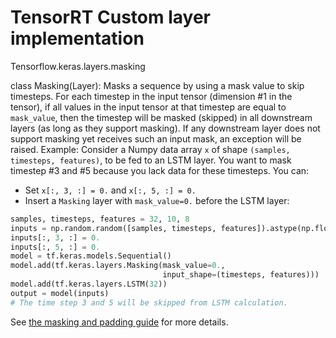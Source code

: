 # TensorRT Custom layer implementation
Tensorflow.keras.layers.masking

class Masking(Layer):
  Masks a sequence by using a mask value to skip timesteps.
  For each timestep in the input tensor (dimension #1 in the tensor),
  if all values in the input tensor at that timestep
  are equal to `mask_value`, then the timestep will be masked (skipped)
  in all downstream layers (as long as they support masking).
  If any downstream layer does not support masking yet receives such
  an input mask, an exception will be raised.
  Example:
  Consider a Numpy data array `x` of shape `(samples, timesteps, features)`,
  to be fed to an LSTM layer. You want to mask timestep #3 and #5 because you
  lack data for these timesteps. You can:
  - Set `x[:, 3, :] = 0.` and `x[:, 5, :] = 0.`
  - Insert a `Masking` layer with `mask_value=0.` before the LSTM layer:
  ```python
  samples, timesteps, features = 32, 10, 8
  inputs = np.random.random([samples, timesteps, features]).astype(np.float32)
  inputs[:, 3, :] = 0.
  inputs[:, 5, :] = 0.
  model = tf.keras.models.Sequential()
  model.add(tf.keras.layers.Masking(mask_value=0.,
                                    input_shape=(timesteps, features)))
  model.add(tf.keras.layers.LSTM(32))
  output = model(inputs)
  # The time step 3 and 5 will be skipped from LSTM calculation.
  ```
  See [the masking and padding
  guide](https://www.tensorflow.org/guide/keras/masking_and_padding)
  for more details.
  
  
  
  
  
  
  
